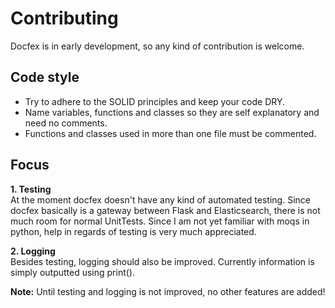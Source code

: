 # Contributing
Docfex is in early development, so any kind of contribution is welcome.

## Code style
* Try to adhere to the SOLID principles and keep your code DRY.
* Name variables, functions and classes so they are self explanatory and need no comments.
* Functions and classes used in more than one file must be commented.


## Focus
**1. Testing**</br>
At the moment docfex doesn't have any kind of automated testing.
Since docfex basically is a gateway between Flask and Elasticsearch, there is not much room for normal UnitTests. Since I am not yet familiar with moqs in python, help in regards of testing is very much appreciated.

**2. Logging**</br>
Besides testing, logging should also be improved. 
Currently information is simply outputted using print().


**Note:** Until testing and logging is not improved, no other features are added!


